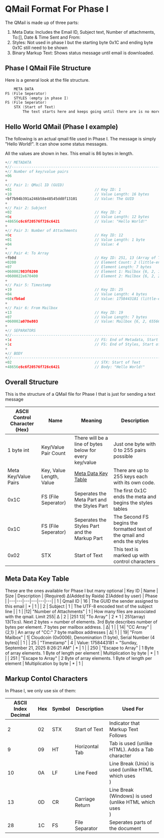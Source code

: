 # QMail Format For Phase I
The QMail is made up of three parts:
1. Meta Data: Includes the Email ID, Subject text, Number of attachments, To:[], Date & Time Sent and From:
2. Styles: Not used in phase I but the starting byte 0x1C and ending byte 0x1C still need to be shown 
3. Binary Markup Text: Shows status message until email is downloaded.

## Phase I QMail File Structure
Here is a general look at the file structure. 
```c
    META DATA
FS (File Seperator)
    STYLES (empty in phase I)
FS (File Seperator)
    STX (Start of Text)
        The text starts here and keeps going until there are is no more writing.
```

## Hello World QMail (Phase I example)
The following is an actual qmail file used in Phase I. The message is simply "Hello World!". It can show some status messages.

All the values are shown in hex. This email is 86 bytes in length. 

```c
+// METADATA
+//-----------------------------------------------------------------------------
+// Number of key/value pairs
+06
+
+// Pair 1: QMail ID (GUID)
+01                                      // Key ID: 1
+10                                      // Value Length: 16 bytes
+bf7b94b391a246b58e48545dd8f13101        // Value: The GUID
+
+// Pair 2: Subject
+02                                      // Key ID: 2
+0c                                      // Value Length: 12 bytes
+48656c6c6f20576f726c6421                // Value: "Hello World!"
+
+// Pair 3: Number of Attachments
+0c                                      // Key ID: 12
+01                                      // Value Length: 1 byte
+04                                      // Value: 4
+
+// Pair 4: To Array
+fb0d                                    // Key ID: 251, 13 (Array of To:)
+0200                                    // Element Count: 2 (little-endian)
+07                                      // Element Length: 7 bytes
+060002983f0200                          // Element 1: Mailbox {6, 2, 147352}
+0600022e670400                          // Element 2: Mailbox {6, 2, 288558}
+
+// Pair 5: Timestamp
+19                                      // Key ID: 25
+04                                      // Value Length: 4 bytes
+68cfb6ad                                // Value: 1758443181 (little-endian)
+
+// Pair 6: From Mailbox
+13                                      // Key ID: 19
+07                                      // Value Length: 7 bytes
+060002a078e803                          // Value: Mailbox {6, 2, 65566880}
+
+// SEPARATORS
+//-----------------------------------------------------------------------------
+1c                                      // FS: End of Metadata, Start of Styles
+1c                                      // FS: End of Styles, Start of Markup
+
+// BODY
+//-----------------------------------------------------------------------------
+02                                      // STX: Start of Text
+48656c6c6f20576f726c6421                // Body: "Hello World!"

```

## Overall Structure
This is the structure of a QMail file for Phase I that is just for sending a text message

| ASCII Control Character (Hex) | Name | Meaning | Description |
|---|---|---|---|
| 1 byte int| Key/Value Pair Count | There will be a line of bytes below for every key/value | Just one byte with 0 to 255 pairs possible|
| Meta Key/Value Pairs | Key, Value Length, Value| [Meta Data Key Table](#meta-data-key-table)| There are up to 255 keys each with its own code.| 
| 0x1C| FS (File Seperator) |Seperates the Meta Part and the Styles Part| The first 0x1C ends the meta and begins the styles tables |
| 0x1C| FS (File Seperator) |Seperates the Styles Part and the Markup Part| The Second FS begins the formatted text of the qmail and ends the styles |
| 0x02 |STX| Start of Text |  This text is marked up with control characters | We will not start marking this up until Phase II |

## Meta Data Key Table
These are the ones available for Phase I but many optional 
| Key ID | Name | Size | Description | (Required) Δ(Added by Raida) Σ(Added by user) | Phase |
|---|---|---|---|---|---|
| 1 | Qmail ID | 16 | The GUID the sender assigned to this email | * | 1 |
| 2 | Subject | 1 | The UTF-8 encoded text of the subject line  | | 1 |
|12| "Number of Attachments" | 1 | How many files are associated with the qmail. Limit 255| Δ | 2 |
|251 13| "To Array" | 2 * 1 | 251(array) 13(To:s). Next 2 bytes = number of elements. 3rd Byte describes number of bytes per element. 7 bytes per mailbox address. | Δ| 1 |
| 14| "CC Array" | {2,1} | An array of "CC:" 7 byte mailbox addresses | Δ| 1 |
| 19| "From Mailbox" | 1| Cloudcoin (0x0006), Denomination (1 byte), Serial Number (4 bytes)| | 1 |
| 25 | "Timestamp" | 4 | Value: 1758443181 = "Sunday, September 21, 2025 8:26:21 AM" | * | 1 |
| 250 | "Escape to Array" | 1 Byte of array elements. 1 Byte of length per element | Multiplication by byte | * | 1 |
| 251 | "Escape to Array" | 2 Byte of array elements. 1 Byte of length per element  | Multiplication by byte  | * | 1 |


## Markup Contol Characters
In Phase I, we only use six of them:

| ASCII Index Decimal | Hex | Symbol | Description | Used For |
|-------|-----|---------|-------------|------------|
| 2 | 02 | STX | Start of Text | Indicator that Markup Text Follows
| 9 | 09 | HT | Horizontal Tab | Tab is used (unlike HTML). Adds a Tab character
| 10 | 0A | LF | Line Feed | Line Break (Unix) is used (unlike HTML which uses <br>)
| 13 | 0D | CR | Carriage Return | Line Break (Windows) is used (unlike HTML  which uses <br>)
| 28 | 1C | FS | File Separator | Seperates parts of the document

